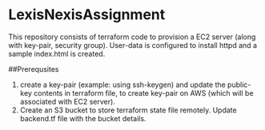 # LexisNexisAssignment

This repository consists of terraform code to provision a EC2 server (along with key-pair, security group). User-data is configured to install httpd and a sample index.html is created.

##Prerequsites
1. create a key-pair (example: using ssh-keygen) and update the public-key contents in terraform file, to create key-pair on AWS (which will be associated with EC2 server).
2. Create an S3 bucket to store terraform state file remotely. Update backend.tf file with the bucket details.
